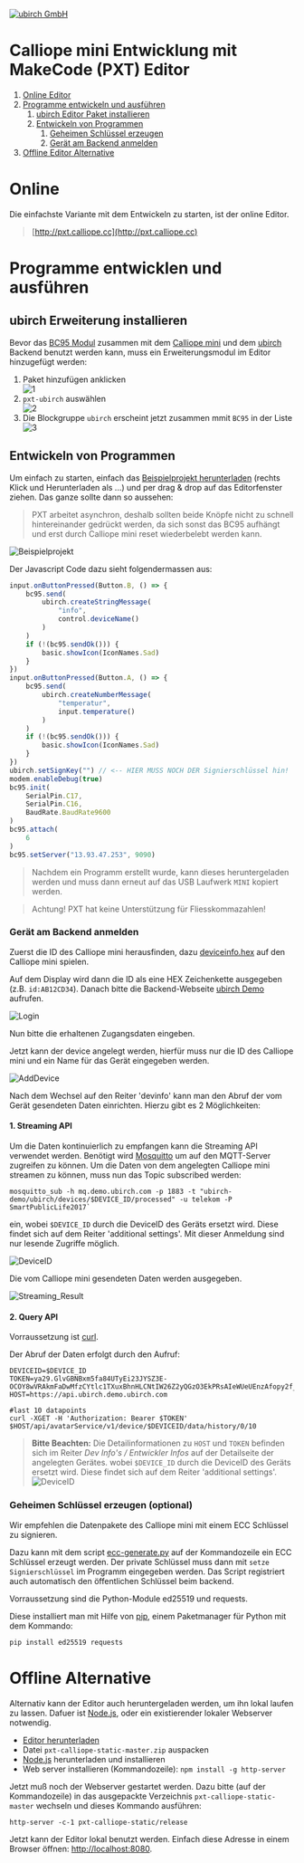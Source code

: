 [![ubirch GmbH](files/ubirch.png)](https://ubirch.com)

# Calliope mini Entwicklung mit MakeCode (PXT) Editor

1. [Online Editor](#online)
2. [Programme entwickeln und ausführen](#programme-entwicklen-und-ausführen)
    1. [ubirch Editor Paket installieren](#ubirch-erweiterung-installieren)
    2. [Entwickeln von Programmen](#entwickeln-von-programmen)
        1. [Geheimen Schlüssel erzeugen](#geheimen-schlüssel-erzeugen)
        2. [Gerät am Backend anmelden](#gerät-am-backend-anmelden)
3. [Offline Editor Alternative](#offline-alternative)
    
# Online 

Die einfachste Variante mit dem Entwickeln zu starten, ist der online Editor.

> [http://pxt.calliope.cc](http://pxt.calliope.cc)

# Programme entwicklen und ausführen

## ubirch Erweiterung installieren

Bevor das [BC95 Modul](http://www.quectel.com/product/bc95.htm) zusammen mit dem [Calliope mini](https://calliope.cc)
und dem [ubirch](http://ubirch.com/) Backend benutzt werden kann, muss ein Erweiterungsmodul im Editor hinzugefügt werden:

1. Paket hinzufügen anklicken<br/>![1](files/de-packet-add.png) 
2. `pxt-ubirch` auswählen<br/>![2](files/de-packet-add-1.png)
3. Die Blockgruppe `ubirch` erscheint jetzt zusammen mmit `BC95` in der Liste<br/>![3](files/de-packet-add-2.png)

## Entwickeln von Programmen

Um einfach zu starten, einfach das [Beispielprojekt herunterladen](https://raw.githubusercontent.com/ubirch/telekom-nbiot-hackathon-2017/master/de-ubirch-NB-IoT-Messaging.hex) (rechts Klick und Herunterladen als ...) und per drag & drop auf das Editorfenster ziehen.
Das ganze sollte dann so aussehen:

>PXT arbeitet asynchron, deshalb sollten beide Knöpfe nicht zu schnell hintereinander gedrückt werden, da sich sonst das
>BC95 aufhängt und erst durch Calliope mini reset wiederbelebt werden kann.

![Beispielprojekt](files/de-example.png)

Der Javascript Code dazu sieht folgendermassen aus:

```typescript
input.onButtonPressed(Button.B, () => {
    bc95.send(
        ubirch.createStringMessage(
            "info",
            control.deviceName()
        )
    )
    if (!(bc95.sendOk())) {
        basic.showIcon(IconNames.Sad)
    }
})
input.onButtonPressed(Button.A, () => {
    bc95.send(
        ubirch.createNumberMessage(
            "temperatur",
            input.temperature()
        )
    )
    if (!(bc95.sendOk())) {
        basic.showIcon(IconNames.Sad)
    }
})
ubirch.setSignKey("") // <-- HIER MUSS NOCH DER Signierschlüssel hin!
modem.enableDebug(true)
bc95.init(
    SerialPin.C17,
    SerialPin.C16,
    BaudRate.BaudRate9600
)
bc95.attach(
    6
)
bc95.setServer("13.93.47.253", 9090)
```

> Nachdem ein Programm erstellt wurde, kann dieses heruntergeladen werden und muss dann erneut auf 
> das USB Laufwerk `MINI` kopiert werden.

> Achtung! PXT hat keine Unterstützung für Fliesskommazahlen!

### Gerät am Backend anmelden

Zuerst die ID des Calliope mini herausfinden, dazu 
[deviceinfo.hex](https://raw.githubusercontent.com/ubirch/telekom-nbiot-hackathon-2017/master/deviceinfo.hex) auf den 
Calliope mini spielen. 

Auf dem Display wird dann die ID als eine HEX Zeichenkette ausgegeben (z.B. `id:AB12CD34`).
Danach bitte die Backend-Webseite [ubirch Demo](https://ubirch.demo.ubirch.com) aufrufen.

![Login](files/login-ubirchdemo.png)

Nun bitte die erhaltenen Zugangsdaten eingeben.

Jetzt kann der device angelegt werden, hierfür muss nur die ID des Calliope mini und ein Name für das Gerät eingegeben
werden.

![AddDevice](files/show-add-device.png)

Nach dem Wechsel auf den Reiter 'devinfo' kann man den Abruf der vom Gerät gesendeten Daten einrichten.
Hierzu gibt es 2 Möglichkeiten:

#### 1. Streaming API

Um die Daten kontinuierlich zu empfangen kann die Streaming API verwendet werden.
Benötigt wird [Mosquitto](https://mosquitto.org/download/) um auf den MQTT-Server zugreifen zu können.
Um die Daten von dem angelegten Calliope mini streamen zu können, muss nun das Topic subscribed werden: 

```
mosquitto_sub -h mq.demo.ubirch.com -p 1883 -t "ubirch-demo/ubirch/devices/$DEVICE_ID/processed" -u telekom -P SmartPublicLife2017`
```

ein, wobei `$DEVICE_ID` durch die DeviceID des Geräts ersetzt wird. Diese findet sich auf dem Reiter 'additional settings'. Mit dieser Anmeldung sind nur lesende Zugriffe möglich.

![DeviceID](files/show-deviceid.png)

Die vom Calliope mini gesendeten Daten werden ausgegeben.

![Streaming_Result](files/streaming-result.png)

#### 2. Query API

Vorraussetzung ist [curl](https://curl.haxx.se/download.html).

Der Abruf der Daten erfolgt durch den Aufruf:

```
DEVICEID=$DEVICE_ID
TOKEN=ya29.GlvGBNBxm5fa84UTyEi23JYSZ3E-OCOY8wVRAkmFaDwMfzCYtlc1TXuxBhnHLCNtIW26Z2yQGzO3EkPRsAIeWUeUEnzAfopy2f_FluXYl5Yp7OZyJjOnzEsxFmRk
HOST=https://api.ubirch.demo.ubirch.com

#last 10 datapoints
curl -XGET -H 'Authorization: Bearer $TOKEN' $HOST/api/avatarService/v1/device/$DEVICEID/data/history/0/10
```
> **Bitte Beachten:** Die Detailinformationen zu `HOST` und `TOKEN` befinden sich im Reiter *Dev Info's / Entwickler Infos* 
> auf der Detailseite der angelegten Gerätes.
> wobei `$DEVICE_ID` durch die DeviceID des Geräts ersetzt wird. Diese findet sich auf dem Reiter 'additional settings'.
> ![DeviceID](files/show-deviceid.png)

### Geheimen Schlüssel erzeugen (optional)
Wir empfehlen die Datenpakete des Calliope mini mit einem ECC Schlüssel zu signieren.

Dazu kann mit dem script [ecc-generate.py](https://raw.githubusercontent.com/ubirch/telekom-nbiot-hackathon-2017/master/nbiot-cpp-template/ecc-generate.py) 
auf der Kommandozeile ein ECC Schlüssel erzeugt werden. Der private Schlüssel muss dann mit `setze Signierschlüssel` 
im Programm eingegeben werden. Das Script registriert auch automatisch den öffentlichen Schlüssel beim backend.

Vorraussetzung sind die Python-Module ed25519 und requests.

Diese installiert man mit Hilfe von [pip](https://pip.pypa.io/en/stable/installing/), einem Paketmanager 
für Python mit dem Kommando:

```
pip install ed25519 requests
```

# Offline Alternative

Alternativ kann der Editor auch heruntergeladen werden, um ihn lokal laufen 
zu lassen. Dafuer ist [Node.js](https://nodejs.org/en/), oder ein existierender
lokaler Webserver notwendig. 

- [Editor herunterladen](https://github.com/calliope-mini/pxt-calliope-static/archive/master.zip)
- Datei `pxt-calliope-static-master.zip` auspacken
- [Node.js](https://nodejs.org/en/) herunterladen und installieren
- Web server installieren (Kommandozeile): `npm install -g http-server`

Jetzt muß noch der Webserver gestartet werden. Dazu bitte (auf der Kommandozeile)
in das ausgepackte Verzeichnis `pxt-calliope-static-master` wechseln und dieses
Kommando ausführen:

```
http-server -c-1 pxt-calliope-static/release
```

Jetzt kann der Editor lokal benutzt werden. Einfach diese Adresse in einem
Browser öffnen: [http://localhost:8080](http://localhost:8080).
